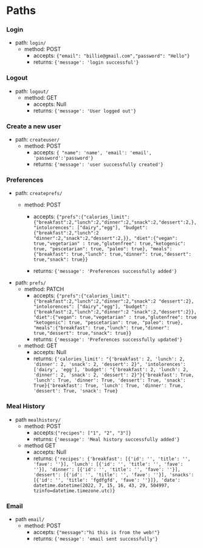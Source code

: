 # Paths 

### Login
- path: `login/`
    - method: POST
        - accepts: `{"email": "billie@gmail.com","password": "Hello"}`
        - returns: `{'message': 'login successful'}`
### Logout
- path: `logout/`
    - method: GET
        - accepts: Null
        - returns: `{'message': 'User logged out'}`

### Create a new user
- path: `createuser/`
    - method: POST
        - accepts: `{ "name": 'name', 'email': 'email', 'password':'password'}`
        - returns: `{'message': 'user successfully created'}`
        <!-- update password/email  stretch goal -->
### Preferences
- path: `createprefs/`
    - method: POST

        - accepts: `{"prefs":{"calories_limit": {"breakfast":2,"lunch":2,"dinner":2,"snack":2,"dessert":2,}, "intolorences": ["dairy","egg"], "budget": {"breakfast":2,"lunch":2 "dinner":2,"snack":2,"dessert":2,}}, "diet":{"vegan": true,"vegetarian" : true,"glutenfree": true,"ketogenic": true, "pescetarian": true, "paleo": true}, "meals":{"breakfast": true,"lunch": true,"dinner": true,"dessert": true,"snack": true}}`

        - returns: `{'message': 'Preferences successfully added'}`
- path: `prefs/`
    - method: PATCH 
        - accepts: `{"prefs":{"calories_limit": {"breakfast":2,"lunch":2,"dinner":2,"snack":2 "dessert":2}, "intolorences": ["dairy","egg"], "budget": {"breakfast":2,"lunch":2,"dinner":2 "snack":2,"dessert":2}}, "diet":{"vegan": true,"vegetarian" : true,"glutenfree": true "ketogenic": true, "pescetarian": true, "paleo": true}, "meals":{"breakfast": true,"lunch": true,"dinner": true,"dessert": true,"snack": true}}`
        - returns: `{'message': 'Preferences successfully updated'}`
    - method: GET
        - accepts: Null
        - returns: `{'calories_limit': "{'breakfast': 2, 'lunch': 2, 'dinner': 2, 'snack': 2, 'dessert': 2}", 'intolorences': ['dairy', 'egg'], 'budget': "{'breakfast': 2, 'lunch': 2, 'dinner': 2, 'snack': 2, 'dessert': 2}"}{'breakfast': True, 'lunch': True, 'dinner': True, 'dessert': True, 'snack': True}{'breakfast': True, 'lunch': True, 'dinner': True, 'dessert': True, 'snack': True}`


### Meal History
- path `mealhistory/`
    - method: POST
        - accepts:`{"recipes": ["1", "2", "3"]}`
        - returns: `{'message': 'Meal history successfully added'}`
    - method GET
        - accepts: Null
        - returns: `{'recipes': {'breakfast': [{'id': '', 'title': '', 'fave': ''}], 'lunch': [{'id': '', 'title': '', 'fave': ''}], 'dinner': [{'id': '', 'title': '', 'fave': ''}], 'dessert': [{'id': '', 'title': '', 'fave': ''}], 'snacks': [{'id': '', 'title': 'fgdfgfd', 'fave': ''}]}, 'date': datetime.datetime(2022, 7, 15, 16, 43, 29, 504997, tzinfo=datetime.timezone.utc)}`
        <!-- datetime to accept a string -->

### Email
- path `email/`
    - method: POST
        - accepts: `{"message":"hi this is from the web!"}`
        - returns: `{'message': 'email sent successfully'}`

